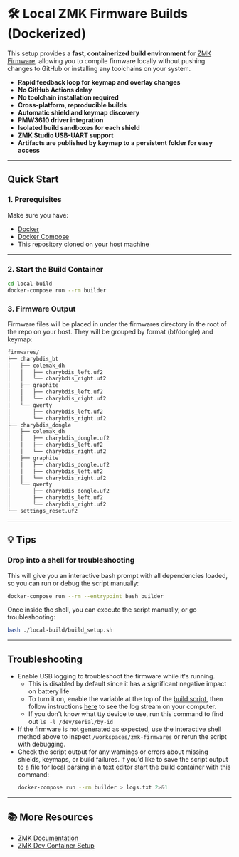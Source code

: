 # 🛠️ Local ZMK Firmware Builds (Dockerized)

This setup provides a **fast, containerized build environment** for [ZMK Firmware](https://zmk.dev), allowing you to compile firmware locally without pushing changes to GitHub or installing any toolchains on your system.

- **Rapid feedback loop for keymap and overlay changes**
- **No GitHub Actions delay**
- **No toolchain installation required**
- **Cross-platform, reproducible builds**
- **Automatic shield and keymap discovery**
- **PMW3610 driver integration**
- **Isolated build sandboxes for each shield**
- **ZMK Studio USB-UART support**
- **Artifacts are published by keymap to a persistent folder for easy access**

---

## Quick Start

### 1. Prerequisites

Make sure you have:

- [Docker](https://docs.docker.com/get-docker/)
- [Docker Compose](https://docs.docker.com/compose/install/)
- This repository cloned on your host machine

---

### 2. Start the Build Container

```bash
cd local-build
docker-compose run --rm builder
```

### 3. Firmware Output

Firmware files will be placed in under the firmwares directory in the root of the repo on your host. They will be grouped by format (bt/dongle) and keymap:

```bash
firmwares/
├── charybdis_bt
│   ├── colemak_dh
│   │   ├── charybdis_left.uf2
│   │   └── charybdis_right.uf2
│   ├── graphite
│   │   ├── charybdis_left.uf2
│   │   └── charybdis_right.uf2
│   └── qwerty
│       ├── charybdis_left.uf2
│       └── charybdis_right.uf2
├── charybdis_dongle
│   ├── colemak_dh
│   │   ├── charybdis_dongle.uf2
│   │   ├── charybdis_left.uf2
│   │   └── charybdis_right.uf2
│   ├── graphite
│   │   ├── charybdis_dongle.uf2
│   │   ├── charybdis_left.uf2
│   │   └── charybdis_right.uf2
│   └── qwerty
│       ├── charybdis_dongle.uf2
│       ├── charybdis_left.uf2
│       └── charybdis_right.uf2
└── settings_reset.uf2
```

---

## 💡 Tips

### Drop into a shell for troubleshooting

This will give you an interactive bash prompt with all dependencies loaded, so you can run or debug the script manually:

```bash
docker-compose run --rm --entrypoint bash builder
```
Once inside the shell, you can execute the script manually, or go troubleshooting:

```bash
bash ./local-build/build_setup.sh
```

---

## Troubleshooting

- Enable USB logging to troubleshoot the firmware while it's running.
  - This is disabled by default since it has a significant negative impact on battery life
  - To turn it on, enable the variable at the top of the [build script](local-build/build_setup.sh), then follow instructions [here](https://zmk.dev/docs/development/usb-logging) to see the log stream on your computer.
  - If you don't know what tty device to use, run this command to find out `ls -l /dev/serial/by-id`
- If the firmware is not generated as expected, use the interactive shell method above to inspect `/workspaces/zmk-firmwares` or rerun the script with debugging.
- Check the script output for any warnings or errors about missing shields, keymaps, or build failures. If you'd like to save the script output to a file for local parsing in a text editor start the build container with this command:
  ```bash
  docker-compose run --rm builder > logs.txt 2>&1
  ```

---

## 📚 More Resources

- [ZMK Documentation](https://zmk.dev/docs)
- [ZMK Dev Container Setup](https://zmk.dev/docs/development/local-toolchain/setup/container)
